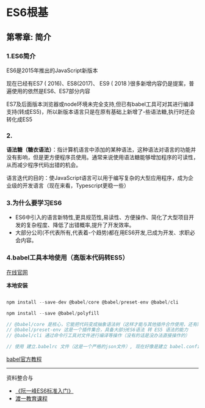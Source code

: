 # ES6根基

## 第零章: 简介

### 1.ES6简介

ES6是2015年推出的JavaScript新版本

现在已经有ES7 ( 2016)、ES8(2017)、 ES9 ( 2018 )很多新增内容仍是提案，普遍使用的依然是ES6、ES7部分内容

ES7及后面版本浏览器或node环境未完全支持,但已有babel工具可对其进行编译支持(转成ES5)，所以新版本语言只是在原有基础上新增了-些语法糖,执行时还会转化成ES5

### 2.

**语法糖（糖衣语法）**：指计算机语言中添加的某种语法，这种语法对语言的功能并没有影响，但是更方便程序员使用。通常来说使用语法糖能够增加程序的可读性，从而减少程序代码出错的机会。

语言迭代的目的：使JavaScript语言可以用于编写复杂的大型应用程序，成为企业级的开发语言（现在来看，Typescript更稳一些）

### 3.为什么要学习ES6

- ES6中引入的语言新特性,更具规范性,易读性、方便操作、简化了大型项目开发的复杂程度、降低了出错概率,提升了开发效率。
- 大部分公司(不代表所有,代表着-个趋势)都在用ES6开发,已成为开发、求职必会内容。

### 4.babel工具本地使用（高版本代码转ES5）

[在线官网](https://www.babeljs.cn/)

**本地安装**

```js

npm install --save-dev @babel/core @babel/preset-env @babel/cli

npm install --save @babel/polyfill

// @babel/core 是核心，它能把代码变成抽象语法树（这样才能与其他插件合作使用，还有降级等）
// @babel/preset-env 这是一个插件集合，具备大部分ES6语法 转 ES5 语法的能力
// @babel/cli 通过命令行工具对文件进行编译等操作（没有的话是没办法直接操作的）

// 使用 建立.babelrc 文件（这是一个严格的json文件）, 现在好像是建立 babel.config.js 文件，更多看官方教程吧!!!

```

[babel官方教程](https://www.babeljs.cn/docs/usage)


---

资料整合与

- [《阮一峰ES6标准入门》](http://es6.ruanyifeng.com/)
- [渡一教育课程](https://ke.qq.com/course/272944)